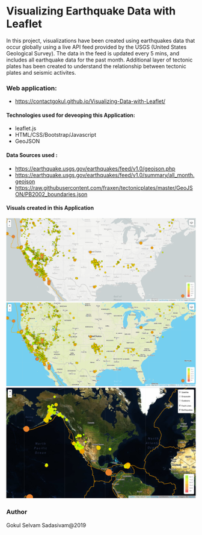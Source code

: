 # Visualizing Earthquake Data with Leaflet

In this project, visualizations have been created using earthquakes data that occur globally using a live API feed provided by the USGS (United States Geological Survey). The data in the feed is updated every 5 mins, and includes all earthquake data for the past month. Additional layer of tectonic plates has been created to understand the relationship between tectonic plates and seismic activites.

### Web application:
* https://contactgokul.github.io/Visualizing-Data-with-Leaflet/

#### Technologies used for deveoping this Application:
* leaflet.js
* HTML/CSS/Bootstrap/Javascript
* GeoJSON

#### Data Sources used :
* https://earthquake.usgs.gov/earthquakes/feed/v1.0/geojson.php
* https://earthquake.usgs.gov/earthquakes/feed/v1.0/summary/all_month.geojson
* https://raw.githubusercontent.com/fraxen/tectonicplates/master/GeoJSON/PB2002_boundaries.json


#### Visuals created in this Application
![final_app_part1.png](Images/Grayscale.PNG)
![final_app_part2.png](Images/Outdoor.PNG)
![final_app_part3.png](Images/5-Advanced.png)

### Author

Gokul Selvam Sadasivam@2019
